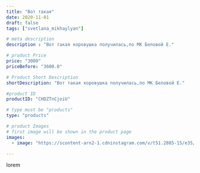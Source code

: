 ```yaml
---
title: "Вот такая"
date: 2020-11-01
draft: false
tags: ["svetlana_mikhaylyan"]

# meta description
description : "Вот такая коровушка получилась,по МК Беловой Е."

# product Price
price: "3000"
priceBefore: "3600.0"

# Product Short Description
shortDescription: "Вот такая коровушка получилась,по МК Беловой Е."

#product ID
productID: "CHDZTnCjoiU"

# type must be "products"
type: "products"

# product Images
# first image will be shown in the product page
images:
  - image: "https://scontent-arn2-1.cdninstagram.com/v/t51.2885-15/e35/123200384_131582018369041_6390223865986607713_n.jpg?se=7&tp=1&_nc_ht=scontent-arn2-1.cdninstagram.com&_nc_cat=101&_nc_ohc=XbJ6BYmLZOwAX_ypl4p&oh=b82012d3d23f47a0564167320e34ce1e&oe=60739259&ig_cache_key=MjQzMjg5OTUyMjQ2MTg2MjAzNg%3D%3D.2"

---
```

lorem

